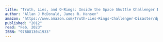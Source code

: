```yaml
---
title: "Truth, Lies, and O-Rings: Inside the Space Shuttle Challenger Disaster"
author: "Allan J McDonald, James R. Hansen"
amazon: "https://www.amazon.com/Truth-Lies-Rings-Challenger-Disaster/dp/0813041937"
published: "2012"
read: "Feb, 2023"
ISBN: "9780813041933"
---
```


